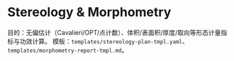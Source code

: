 # Stereology & Morphometry

目的：无偏估计（Cavalieri/OPT/点计数）、体积/表面积/厚度/取向等形态计量指标与功效计算。
模板：`templates/stereology-plan-tmpl.yaml`、`templates/morphometry-report-tmpl.md`。
